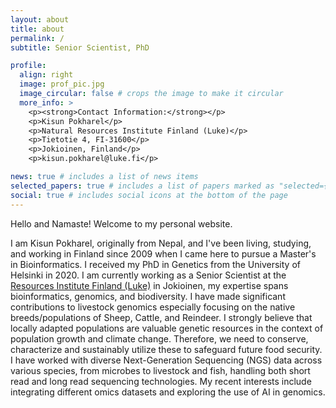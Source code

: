 ```yaml
---
layout: about
title: about
permalink: /
subtitle: Senior Scientist, PhD

profile:
  align: right
  image: prof_pic.jpg
  image_circular: false # crops the image to make it circular
  more_info: >
    <p><strong>Contact Information:</strong></p>
    <p>Kisun Pokharel</p>
    <p>Natural Resources Institute Finland (Luke)</p>
    <p>Tietotie 4, FI-31600</p>
    <p>Jokioinen, Finland</p>
    <p>kisun.pokharel@luke.fi</p>

news: true # includes a list of news items
selected_papers: true # includes a list of papers marked as "selected={true}"
social: true # includes social icons at the bottom of the page
---
```


Hello and Namaste! Welcome to my personal website. 

I am Kisun Pokharel, originally from Nepal, and I've been living, studying, and working in Finland since 2009 when I came here to pursue a Master's in Bioinformatics. I received my PhD in Genetics from the University of Helsinki in 2020. I am currently working as a Senior Scientist at the [Resources Institute Finland (Luke)](https://luke.fi) in Jokioinen, my expertise spans bioinformatics, genomics, and biodiversity. I have made significant contributions to livestock genomics especially focusing on the native breeds/populations of Sheep, Cattle, and Reindeer. I strongly believe that locally adapted populations are valuable genetic resources in the context of population growth and climate change. Therefore, we need to conserve, characterize and sustainably utilize these to safeguard future food security. I have worked with diverse Next-Generation Sequencing (NGS) data across various species, from microbes to livestock and fish, handling both short read and long read sequencing technologies. My recent interests include integrating different omics datasets and exploring the use of AI in genomics.


